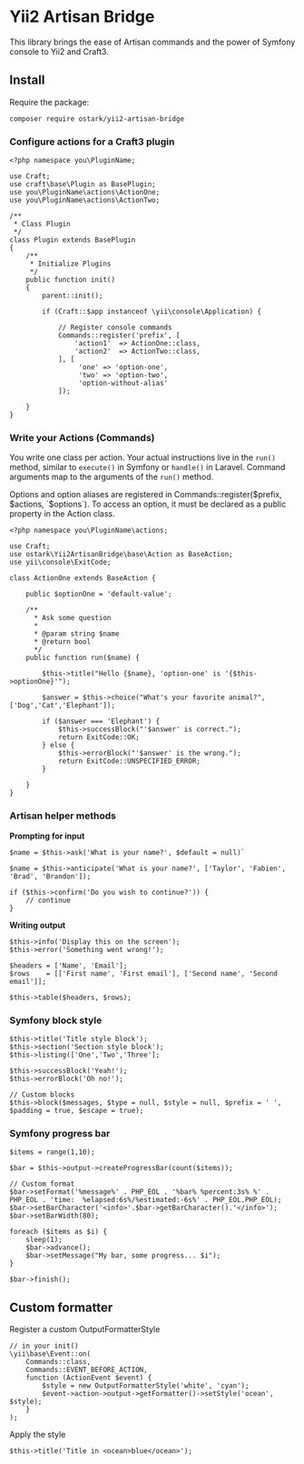 # Yii2 Artisan Bridge

This library brings the ease of Artisan commands and the power of Symfony console to Yii2 and Craft3.

## Install

Require the package:
```
composer require ostark/yii2-artisan-bridge
```

### Configure actions for a Craft3 plugin
```
<?php namespace you\PluginName;

use Craft;
use craft\base\Plugin as BasePlugin;
use you\PluginName\actions\ActionOne;
use you\PluginName\actions\ActionTwo;

/**
 * Class Plugin
 */
class Plugin extends BasePlugin
{
    /**
     * Initialize Plugins
     */
    public function init()
    {
        parent::init();

        if (Craft::$app instanceof \yii\console\Application) {

            // Register console commands
            Commands::register('prefix', [
                'action1'  => ActionOne::class,
                'action2'  => ActionTwo::class,
            ], [
                 'one' => 'option-one',
                 'two' => 'option-two',
                 'option-without-alias'
            ]);
        
    }
}

```

### Write your Actions (Commands)

You write one class per action. Your actual instructions live in the `run()` method, similar to 
`execute()` in Symfony or `handle()` in Laravel. Command arguments map to the arguments of the `run()` method.

Options and option aliases are registered in Commands::register($prefix, $actions, `$options`). To access an option, 
it must be declared as a public property in the Action class. 

```
<?php namespace you\PluginName\actions;

use Craft;
use ostark\Yii2ArtisanBridge\base\Action as BaseAction;
use yii\console\ExitCode;

class ActionOne extends BaseAction {

    public $optionOne = 'default-value';
    
    /**
      * Ask some question
      *
      * @param string $name
      * @return bool
      */
    public function run($name) {
    
        $this->title("Hello {$name}, 'option-one' is '{$this->optionOne}'");
        
        $answer = $this->choice("What's your favorite animal?", ['Dog','Cat','Elephant']);
        
        if ($answer === 'Elephant') {
            $this->successBlock("'$answer' is correct.");
            return ExitCode::OK;
        } else {
            $this->errorBlock("'$answer' is the wrong.");
            return ExitCode::UNSPECIFIED_ERROR;
        }
    
    }
}   
```

### Artisan helper methods

**Prompting for input**

```
$name = $this->ask('What is your name?', $default = null)`
```
```
$name = $this->anticipate('What is your name?', ['Taylor', 'Fabien', 'Brad', 'Brandon']);
```
```
if ($this->confirm('Do you wish to continue?')) {
    // continue
}
```


**Writing output**

```
$this->info('Display this on the screen');
$this->error('Something went wrong!');
```

```
$headers = ['Name', 'Email'];
$rows    = [['First name', 'First email'], ['Second name', 'Second email']];

$this->table($headers, $rows);
```



### Symfony block style

```
$this->title('Title style block');
$this->section('Section style block');
$this->listing(['One','Two','Three'];

$this->successBlock('Yeah!');
$this->errorBlock('Oh no!');

// Custom blocks
$this->block($messages, $type = null, $style = null, $prefix = ' ', $padding = true, $escape = true);

```


### Symfony progress bar

```
$items = range(1,10);

$bar = $this->output->createProgressBar(count($items));

// Custom format
$bar->setFormat('%message%' . PHP_EOL . '%bar% %percent:3s% %' . PHP_EOL . 'time:  %elapsed:6s%/%estimated:-6s%' . PHP_EOL.PHP_EOL);
$bar->setBarCharacter('<info>'.$bar->getBarCharacter().'</info>');
$bar->setBarWidth(80);

foreach ($items as $i) {
    sleep(1);
    $bar->advance();
    $bar->setMessage("My bar, some progress... $i");
}

$bar->finish();
```

## Custom formatter

Register a custom OutputFormatterStyle 
```
// in your init()
\yii\base\Event::on(
    Commands::class,
    Commands::EVENT_BEFORE_ACTION,
    function (ActionEvent $event) {
        $style = new OutputFormatterStyle('white', 'cyan');
        $event->action->output->getFormatter()->setStyle('ocean', $style);
    }
);
```

Apply the style
```
$this->title('Title in <ocean>blue</ocean>');
```
